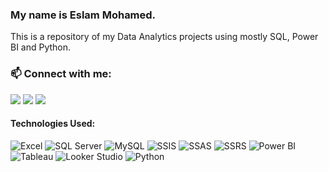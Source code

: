 ### My name is Eslam Mohamed.

This is a repository of my Data Analytics projects using mostly SQL, Power BI and Python.

### 📫 Connect with me:
<a href="mailto:eslam.muhammad.hafez@gmail.com"><img src="https://img.shields.io/badge/Gmail-D14836?style=for-the-badge&logo=gmail&logoColor=white" /></a>
<a href="https://www.linkedin.com/in/eslam-mohamed-b828521a9"><img src="https://img.shields.io/badge/linkedin-%230077B5.svg?style=for-the-badge&logo=linkedin&logoColor=white" /></a>
<a href="https://eslam-mohamed.lovable.app/" target="_blank"><img src="https://img.shields.io/badge/Portfolio-0078D4?style=for-the-badge&logo=About.me&logoColor=white" /></a>

#### Technologies Used:
![Excel](https://img.shields.io/badge/Microsoft_Excel-217346?style=for-the-badge&logo=microsoftexcel&logoColor=white)
![SQL Server](https://img.shields.io/badge/SQL_Server-CC2927?style=for-the-badge&logo=microsoftsqlserver&logoColor=white)
![MySQL](https://img.shields.io/badge/MySQL-4479A1?style=for-the-badge&logo=mysql&logoColor=white)
![SSIS](https://img.shields.io/badge/SSIS-0078D4?style=for-the-badge&logo=microsoft&logoColor=white)
![SSAS](https://img.shields.io/badge/SSAS-CC2927?style=for-the-badge&logo=microsoftsqlserver&logoColor=white)
![SSRS](https://img.shields.io/badge/SSRS-F8C000?style=for-the-badge&logo=powerbi&logoColor=white)
![Power BI](https://img.shields.io/badge/Power_BI-F2C811?style=for-the-badge&logo=powerbi&logoColor=black)
![Tableau](https://img.shields.io/badge/Tableau-E97627?style=for-the-badge&logo=tableau&logoColor=white)
![Looker Studio](https://img.shields.io/badge/Looker_Studio-4285F4?style=for-the-badge&logo=looker&logoColor=white)
![Python](https://img.shields.io/badge/Python-14354C?style=for-the-badge&logo=python&logoColor=white)
